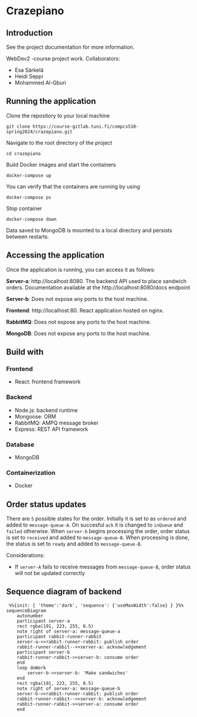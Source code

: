 # Crazepiano

## Introduction

See the project documentation for more information.

WebDev2 -course project work. Collaborators:
- Esa Särkelä
- Heidi Seppi
- Mohammed Al-Gburi

## Running the application
Clone the repository to your local machine
```
git clone https://course-gitlab.tuni.fi/compcs510-spring2024/crazepiano.git
```
Navigate to the root directory of the project
```
cd crazepiano
```
Build Docker images and start the containers
```
docker-compose up  
```
You can verify that the containers are running by using
```
docker-compose ps
```
Stop container
```
docker-compose down
```
Data saved to MongoDB is mounted to a local directory and persists between restarts.
## Accessing the application
Once the application is running, you can access it as follows:

**Server-a**: http://localhost:8080. The backend API used to place sandwich orders. Documentation available at the http://localhost:8080/docs endpoint

**Server-b**: Does not expose any ports to the host machine.

**Frontend**: http://localhost:80. React application hosted on nginx.

**RabbitMQ**: Does not expose any ports to the host machine.

**MongoDB**: Does not expose any ports to the host machine.

## Build with
### Frontend
- React: frontend framework
### Backend
- Node.js: backend runtime
- Mongoose: ORM
- RabbitMQ: AMPQ message broker
- Express: REST API framework
### Database
- MongoDB
### Containerization
- Docker

## Order status updates

There are `5` possible states for the order. Initially it is set to as `ordered` and added to `message-queue-A`. On succesful `ack` it is changed to `inQueue` and `failed` otherwise. When `server-b` begins processing the order, order status is set to `received` and added to `message-queue-B`. When processing is done, the status is set to `ready` and added to `message-queue-B`.

Considerations:
* If `server-A` fails to receive messages from `message-queue-B`, order status will not be updated correctly

## Sequence diagram of backend

```mermaid
 %%{init: { 'theme':'dark', 'sequence': {'useMaxWidth':false} } }%%
sequenceDiagram
	autonumber
	participant server-a
	rect rgba(191, 223, 255, 0.5)
	note right of server-a: message-queue-a
	participant rabbit-runner-rabbit
	server-a->>rabbit-runner-rabbit: publish order
	rabbit-runner-rabbit-->>server-a: acknowledgement
	participant server-b
	rabbit-runner-rabbit->>server-b: consume order
	end
	loop doWork
	    server-b->>server-b: 'Make sandwiches'
	end
	rect rgba(191, 223, 255, 0.5)
	note right of server-a: message-queue-b
	server-b->>rabbit-runner-rabbit: publish order
	rabbit-runner-rabbit-->>server-b: acknowledgement
	rabbit-runner-rabbit->>server-a: consume order
	end
```